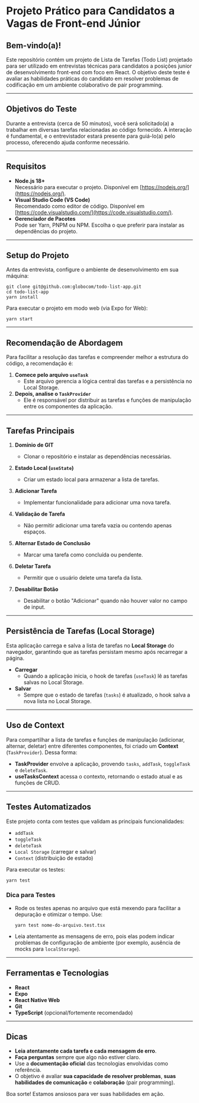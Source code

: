 # Projeto Prático para Candidatos a Vagas de Front-end Júnior

## Bem-vindo(a)!

Este repositório contém um projeto de Lista de Tarefas (Todo List) projetado para ser utilizado em entrevistas técnicas para candidatos a posições junior de desenvolvimento front-end com foco em React. O objetivo deste teste é avaliar as habilidades práticas do candidato em resolver problemas de codificação em um ambiente colaborativo de pair programming.

---

## Objetivos do Teste

Durante a entrevista (cerca de 50 minutos), você será solicitado(a) a trabalhar em diversas tarefas relacionadas ao código fornecido. A interação é fundamental, e o entrevistador estará presente para guiá-lo(a) pelo processo, oferecendo ajuda conforme necessário.

---

## Requisitos

- **Node.js 18+**  
  Necessário para executar o projeto. Disponível em [https://nodejs.org/](https://nodejs.org/).
- **Visual Studio Code (VS Code)**  
  Recomendado como editor de código. Disponível em [https://code.visualstudio.com/](https://code.visualstudio.com/).
- **Gerenciador de Pacotes**  
  Pode ser Yarn, PNPM ou NPM. Escolha o que preferir para instalar as dependências do projeto.

---

## Setup do Projeto

Antes da entrevista, configure o ambiente de desenvolvimento em sua máquina:

```
git clone git@github.com:globocom/todo-list-app.git
cd todo-list-app
yarn install
```

Para executar o projeto em modo web (via Expo for Web):

```
yarn start
```

---

## Recomendação de Abordagem

Para facilitar a resolução das tarefas e compreender melhor a estrutura do código, a recomendação é:

1. **Comece pelo arquivo `useTask`**  
   - Este arquivo gerencia a lógica central das tarefas e a persistência no Local Storage.
2. **Depois, analise o `TaskProvider`**  
   - Ele é responsável por distribuir as tarefas e funções de manipulação entre os componentes da aplicação.

---

## Tarefas Principais

1. **Domínio de GIT**  
   - Clonar o repositório e instalar as dependências necessárias.

2. **Estado Local (`useState`)**  
   - Criar um estado local para armazenar a lista de tarefas.

3. **Adicionar Tarefa**  
   - Implementar funcionalidade para adicionar uma nova tarefa.

4. **Validação de Tarefa**  
   - Não permitir adicionar uma tarefa vazia ou contendo apenas espaços.

5. **Alternar Estado de Conclusão**  
   - Marcar uma tarefa como concluída ou pendente.

6. **Deletar Tarefa**  
   - Permitir que o usuário delete uma tarefa da lista.

7. **Desabilitar Botão**  
   - Desabilitar o botão "Adicionar" quando não houver valor no campo de input.

---

## Persistência de Tarefas (Local Storage)

Esta aplicação carrega e salva a lista de tarefas no **Local Storage** do navegador, garantindo que as tarefas persistam mesmo após recarregar a página.

- **Carregar**  
  - Quando a aplicação inicia, o hook de tarefas (`useTask`) lê as tarefas salvas no Local Storage.
- **Salvar**  
  - Sempre que o estado de tarefas (`tasks`) é atualizado, o hook salva a nova lista no Local Storage.

---

## Uso de Context

Para compartilhar a lista de tarefas e funções de manipulação (adicionar, alternar, deletar) entre diferentes componentes, foi criado um **Context** (`TaskProvider`). Dessa forma:

- **TaskProvider** envolve a aplicação, provendo `tasks`, `addTask`, `toggleTask` e `deleteTask`.
- **useTasksContext** acessa o contexto, retornando o estado atual e as funções de CRUD.

---

## Testes Automatizados

Este projeto conta com testes que validam as principais funcionalidades:

- `addTask`
- `toggleTask`
- `deleteTask`
- `Local Storage` (carregar e salvar)
- `Context` (distribuição de estado)

Para executar os testes:

```
yarn test
```

### Dica para Testes

- Rode os testes apenas no arquivo que está mexendo para facilitar a depuração e otimizar o tempo. Use:

  ```
  yarn test nome-do-arquivo.test.tsx
  ```

- Leia atentamente as mensagens de erro, pois elas podem indicar problemas de configuração de ambiente (por exemplo, ausência de mocks para `localStorage`).

---

## Ferramentas e Tecnologias

- **React**  
- **Expo**  
- **React Native Web**  
- **Git**  
- **TypeScript** (opcional/fortemente recomendado)

---

## Dicas

- **Leia atentamente cada tarefa e cada mensagem de erro**.  
- **Faça perguntas** sempre que algo não estiver claro.  
- Use a **documentação oficial** das tecnologias envolvidas como referência.  
- O objetivo é avaliar **sua capacidade de resolver problemas**, **suas habilidades de comunicação** e **colaboração** (pair programming).

Boa sorte! Estamos ansiosos para ver suas habilidades em ação.


